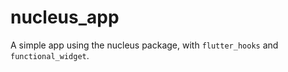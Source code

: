 # nucleus_app

A simple app using the nucleus package, with `flutter_hooks` and `functional_widget`.
